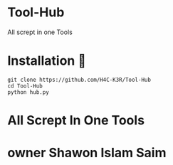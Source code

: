 # Tool-Hub
All scrept in one Tools 

# Installation 🔗

```
git clone https://github.com/H4C-K3R/Tool-Hub
cd Tool-Hub
python hub.py
```
# All Scrept In One Tools
# owner Shawon Islam Saim
